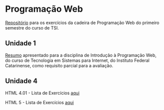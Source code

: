 
# Programação Web

[Repositório](https://github.com/roziana-rdrgs/tsi-programacao-web) para os exercícios da cadeira de Programação Web do primeiro semestre do curso de TSI.

## Unidade 1
[Resumo](/Unidade%201/Resumo%20HTML%205.2%20IS%20DONE,%20HTML%205.3%20IS%20COMING.pdf) apresentado para a disciplina de Introdução à Programação Web, do curso de Tecnologia em Sistemas
para Internet, do Instituto Federal Catarinense, como requisito parcial para a avaliação. 

## Unidade 4

HTML 4.01 - Lista de Exercícios [aqui](/Unidade%204/HTML%204.01)

HTML 5 - Lista de Exercícios [aqui](/Unidade%204/HTML%205)
